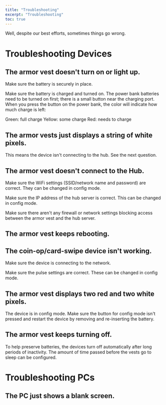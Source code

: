 ```yaml
---
title: "Troubleshooting"
excerpt: "Troubleshooting"
toc: true
---
```


Well, despite our best efforts, sometimes things go wrong.

# Troubleshooting Devices

## The armor vest doesn't turn on or light up.

Make sure the battery is securely in place.

Make sure the battery is charged and turned on. The power bank batteries need to be turned on first; there is a small button near the charging port. When you press the button on the power bank, the color will indicate how much charge is left:

Green: full charge
Yellow: some charge
Red: needs to charge

## The armor vests just displays a string of white pixels.

This means the device isn't connecting to the hub. See the next question.

## The armor vest doesn't connect to the Hub.

Make sure the WiFi settings (SSID/network name and password) are correct. They can be changed in config mode.

Make sure the IP address of the hub server is correct. This can be changed in config mode.

Make sure there aren't any firewall or network settings blocking access between the armor vest and the hub server.

## The armor vest keeps rebooting.

## The coin-op/card-swipe device isn't working.

Make sure the device is connecting to the network.

Make sure the pulse settings are correct. These can be changed in config mode.

## The armor vest displays two red and two white pixels.

The device is in config mode. Make sure the button for config mode isn't pressed and restart the device by removing and re-inserting the battery.

## The armor vest keeps turning off.

To help preserve batteries, the devices turn off automatically after long periods of inactivity. The amount of time passed before the vests go to sleep can be configured.

# Troubleshooting PCs

## The PC just shows a blank screen.
